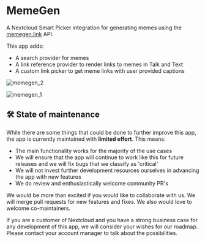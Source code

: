 <!--
SPDX-FileCopyrightText: Sami Finnilä <sami.finnila@nextcloud.com>
SPDX-License-Identifier: CC0-1.0
-->

# MemeGen

A Nextcloud Smart Picker integration for generating memes using the [memegen.link](https://memegen.link) API.

This app adds:

- A search provider for memes
- A link reference provider to render links to memes in Talk and Text
- A custom link picker to get meme links with user provided captions


![memegen_2](https://github.com/MB-Finski/memegen/assets/64466176/353e1a73-f16b-4c3d-a8c6-b5244728d45c)

![memegen_1](https://github.com/MB-Finski/memegen/assets/64466176/eb4e8244-d5f6-4408-9d85-6a0440c5b3b3)


## 🛠️ State of maintenance

While there are some things that could be done to further improve this app, the app is currently maintained with **limited effort**. This means:

* The main functionality works for the majority of the use cases
* We will ensure that the app will continue to work like this for future releases and we will fix bugs that we classify as 'critical'
* We will not invest further development resources ourselves in advancing the app with new features
* We do review and enthusiastically welcome community PR's

We would be more than excited if you would like to collaborate with us. We will merge pull requests for new features and fixes. We also would love to welcome co-maintainers.

If you are a customer of Nextcloud and you have a strong business case for any development of this app, we will consider your wishes for our roadmap. Please contact your account manager to talk about the possibilities.

